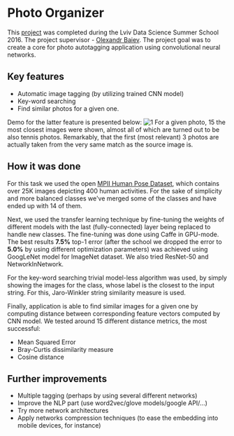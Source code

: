 # Photo Organizer
This [project](http://cs.ucu.edu.ua/en/summerschool/project-photo-organizer/) 
was completed during the Lviv Data Science Summer School 2016. The project supervisor - 
[Olexandr Baiev](http://cs.ucu.edu.ua/course/deep-neural-networks-for-computer-vision/#lecturer). 
The project goal was to create a core for photo autotagging application using convolutional neural networks.

## Key features
* Automatic image tagging (by utilizing trained CNN model)
* Key-word searching
* Find similar photos for a given one.

Demo for the latter feature is presented below:
![1](https://github.com/monstaHD/photo_organizer/blob/master/imgs/similar_2.png)
For a given photo, 15 the most closest images were shown, almost all of which are turned out to be also tennis photos. 
Remarkably, that the first (most relevant) 3 photos are actually taken from the very same match as the source image is.

## How it was done
For this task we used the open [MPII Human Pose Dataset](http://human-pose.mpi-inf.mpg.de/), 
which contains over 25K images depicting 400 human activities. For the sake of simplicity and more balanced classes we've merged some of the classes and have ended up with 14 of them.

Next, we used the transfer learning technique by fine-tuning the weights of different models with the last (fully-connected) layer being replaced to handle new classes. 
The fine-tuning was done using Caffe in GPU-mode. The best results **7.5%** top-1 error (after the school we dropped the error to **5.0%** by using different optimization parameters) was achieved using GoogLeNet model for ImageNet dataset.
We also tried ResNet-50 and NetworkInNetwork.

For the key-word searching trivial model-less algorithm was used, by simply showing the images for the class, whose label is the closest to the input string. 
For this, Jaro-Winkler string similarity measure is used.

Finally, application is able to find similar images for a given one by computing distance between corresponding feature vectors computed by CNN model.
We tested around 15 different distance metrics, the most successful:
* Mean Squared Error
* Bray-Curtis dissimilarity measure
* Cosine distance

## Further improvements
* Multiple tagging (perhaps by using several different networks)
* Improve the NLP part (use word2vec/glove models/google API/...)
* Try more network architectures
* Apply networks compression techniques (to ease the embedding into mobile devices, for instance)
